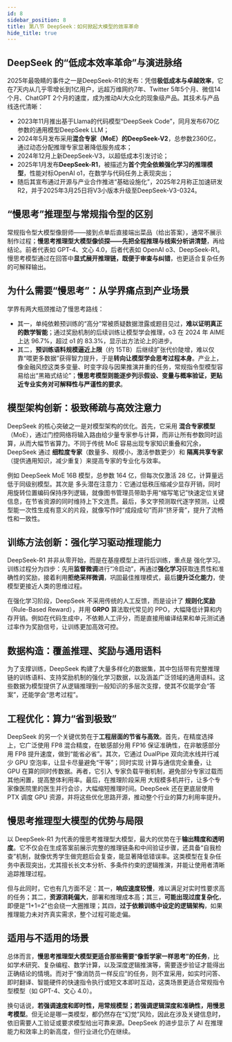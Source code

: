 ```yaml
---
id: 8
sidebar_position: 8
title: 第八节 DeepSeek：如何掀起大模型的效率革命
hide_title: true
---
```


## DeepSeek 的“低成本效率革命”与演进脉络
2025年最吸睛的事件之一是DeepSeek-R1的发布：凭借**极低成本与卓越效率**，它在7天内从几乎零增长到1亿用户，远超万维网约7年、Twitter 5年5个月、微信14个月、ChatGPT 2个月的速度，成为推动AI大众化的现象级产品。其技术与产品线迭代清晰：
- 2023年11月推出基于Llama的代码模型“DeepSeek Code”，同月发布670亿参数的通用模型DeepSeek LLM；
- 2024年5月发布采用**混合专家（MoE）的DeepSeek-V2**，总参数2360亿，通过动态分配推理专家显著降低服务成本；
- 2024年12月上新DeepSeek-V3，以超低成本引发讨论；
- 2025年1月发布**DeepSeek-R1**，被描述为**首个完全依赖强化学习的推理模型**，性能对标OpenAI o1，在数学与代码任务上表现突出；
- 随后其宣布通过开源与产业合作推进“基础设施化”，2025年2月称正加速研发R2，并于2025年3月25日将V3小版本升级至DeepSeek-V3-0324。

## “慢思考”推理型与常规指令型的区别
常规指令型大模型像厨师——接到点单后直接端出菜品（给出答案），通常不展示制作过程；**慢思考推理型大模型像侦探——先把全程推理与线索分析讲清楚**，再给结论。前者代表如 GPT-4、文心 4.0，后者代表如 OpenAI o3、DeepSeek-R1。慢思考模型通过在回答中**显式展开推理链，既便于审查与纠错**，也更适合复杂任务的可解释输出。

## 为什么需要“慢思考”：从学界痛点到产业场景
学界有两大瓶颈推动了慢思考路线：
- 其一，单纯依赖预训练的“高分”常被质疑数据泄露或题目见过，**难以证明真正的数学智能**；通过奖励机制的后续训练让模型学会推理，o3 在 2024 年 AIME 上达 96.7%，超过 o1 的 83.3%，显示出方法论上的进步。
- 其二，**预训练语料规模逼近上限**（约 15TB）后继续扩张代价陡增，难以仅靠“喂更多数据”获得智力提升，于是**转向让模型学会思考过程本身**。产业上，像金融风控这类多变量、时变字段与因果推演并重的任务，常规指令型模型容易给出“黑箱式结论”；**慢思考模型则能逐步列示假设、变量与概率验证，更贴近专业实务对可解释性与严谨性的要求**。

## 模型架构创新：极致稀疏与高效注意力
DeepSeek 的核心突破之一是对模型架构的优化。首先，它采用 **混合专家模型**（MoE），通过门控网络将输入路由给少量专家参与计算，而非让所有参数同时运算，从而大幅节省算力。不同于传统 MoE 容易出现专家知识重叠和冗余，DeepSeek 通过 **细粒度专家**（数量多、规模小，激活参数更少）和 **隔离共享专家**（提供通用知识，减少重复）来提高专家的专业化与效率。

例如 DeepSeek MoE 16B 模型，总参数 164 亿，但每次仅激活 28 亿，计算量远低于同级别模型。其次是 多头潜在注意力：它通过低秩压缩减少显存开销，同时用旋转位置编码保持序列逻辑，就像图书管理员带助手用“缩写笔记”快速定位关键信息，在节省资源的同时维持上下文连贯。最后，多文字预测取代逐字预测，让模型能一次性生成有意义的片段，就像写作时“成段成句”而非“挤牙膏”，提升了流畅性和一致性。

## 训练方法创新：强化学习驱动推理能力
DeepSeek-R1 并非从零开始，而是在基座模型上进行后训练，重点是 强化学习。训练过程分为四步：先用**监督微调**进行“冷启动”，再通过**强化学习**获取连贯性和准确性的奖励，接着利用**拒绝采样微调**，巩固最佳推理模式，最后**提升泛化能力**，使模型更接近人类的思维过程。

在强化学习阶段，DeepSeek 不采用传统的人工反馈，而是设计了 **规则化奖励**（Rule-Based Reward），并用 **GRPO** 算法取代常见的 PPO，大幅降低计算和内存开销。例如在代码生成中，不依赖人工评分，而是直接用编译结果和单元测试通过率作为奖励信号，让训练更加高效可控。

## 数据构造：覆盖推理、奖励与通用语料
为了支撑训练，DeepSeek 构建了大量多样化的数据集，其中包括带有完整推理链的训练语料、支持奖励机制的强化学习数据，以及涵盖广泛领域的通用语料。这些数据为模型提供了从逻辑推理到一般知识的多层次支撑，使其不仅能学会“答案”，还能学会“思考过程”。

## 工程优化：算力“省到极致”
DeepSeek 的另一个关键优势在于**工程层面的节省与高效**。首先，在精度选择上，它广泛使用 FP8 混合精度，在敏感部分用 FP16 保证准确性，在非敏感部分用 FP8 提升速度，做到“能省必省”。其次，它通过 DualPipe 双向流水线并行减少 GPU 空泡率，让显卡尽量避免“干等”；同时实现 计算与通信完全重叠，让 GPU 在算的同时传数据。再者，它引入 专家负载平衡机制，避免部分专家过载而其他闲置，提高整体利用率。最后，在推理阶段采用 大规模多机并行，让多个专家像医院里的医生并行会诊，大幅缩短推理时间。DeepSeek 还在更底层使用 PTX 调度 GPU 资源，并将这些优化思路开源，推动整个行业的算力利用率提升。

## 慢思考推理型大模型的优势与局限
以 DeepSeek-R1 为代表的慢思考推理型大模型，最大的优势在于**输出精度和透明度**。它不仅会在生成答案前展示完整的推理链条和中间验证步骤，还具备“自我检查”机制，就像优秀学生做完题后会复查，能显著降低错误率。这类模型在复杂任务中表现突出，尤其擅长长文本分析、多条件约束的逻辑推演，并能让使用者清晰追踪推理过程。

但与此同时，它也有几方面不足：其一，**响应速度较慢**，难以满足对实时性要求高的任务；其二，**资源消耗偏大**，部署和推理成本高；其三，**可能出现过度复杂化**，即便是“1+1=2”也会绕一大圈推理；其四，**过于依赖训练中设定的逻辑架构**，如果推理能力未对齐真实需求，整个过程可能走偏。

## 适用与不适用的场景
总体而言，**慢思考推理型大模型更适合那些需要“像哲学家一样思考”的任务**，比如学术研究、复杂编程、数学计算，以及深度逻辑推演等，需要逐步验证才能得出正确结论的情境。而对于“像消防员一样反应”的任务，则不宜采用，如实时问答、即时翻译、智能硬件的快速指令执行或短文本即时互动，这类场景更适合常规指令型模型（如 GPT-4、文心 4.0）。

换句话说，**若强调速度和即时性，用常规模型；若强调逻辑深度和准确性，用慢思考模型**。但无论是哪一类模型，都仍然存在“幻觉”风险，因此在涉及关键信息时，依旧需要人工验证或要求模型给出可靠来源。DeepSeek 的进步显示了 AI 在推理能力和效率上的新高度，但行业进化仍在继续。